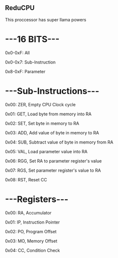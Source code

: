 ## ReduCPU
This proccessor has super llama powers

# ---16 BITS---

0x0-0xF: All

0x0-0x7: Sub-Instruction

0x8-0xF: Parameter

# ---Sub-Instructions---

0x00: ZER, Empty CPU Clock cycle

0x01: GET, Load byte from memory into RA

0x02: SET, Set byte in memory to RA

0x03: ADD, Add value of byte in memory to RA

0x04: SUB, Subtract value of byte in memory from RA

0x05: VAL, Load parameter value into RA

0x06: RGG, Set RA to parameter register's value

0x07: RGS, Set parameter register's value to RA

0x08: RST, Reset CC


# ---Registers---

0x00: RA, Accumulator

0x01: IP, Instruction Pointer

0x02: PO, Program Offset

0x03: MO, Memory Offset

0x04: CC, Condition Check
